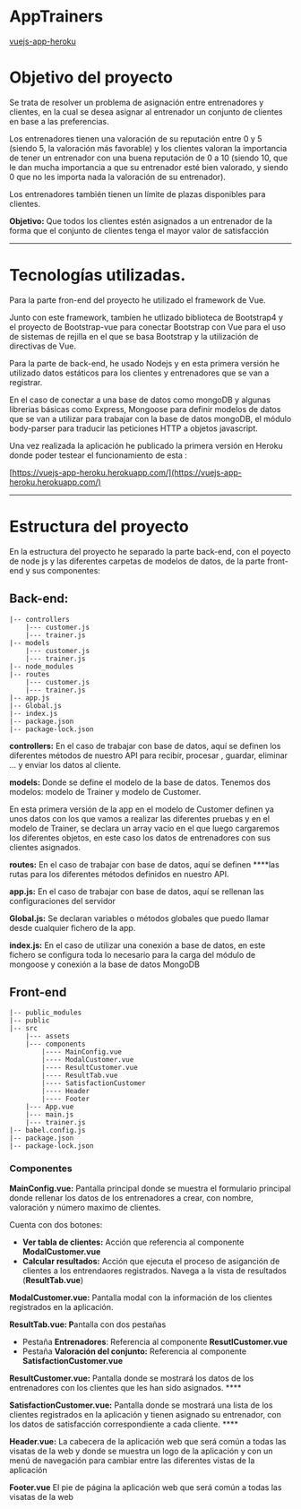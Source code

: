 # AppTrainers

[vuejs-app-heroku](https://vuejs-app-heroku.herokuapp.com/)

# Objetivo del proyecto

Se trata de resolver un problema de asignación entre entrenadores y clientes, en la cual se desea asignar al entrenador un conjunto de clientes en base a las preferencias.

Los entrenadores tienen una valoración de su reputación entre 0 y 5 (siendo 5, la valoración más favorable) y los clientes valoran la importancia de tener un entrenador con una buena reputación de 0 a 10 (siendo 10, que le dan mucha importancia a que su entrenador esté bien valorado, y siendo 0 que no les importa nada la valoración de su entrenador). 

Los entrenadores también tienen un límite de plazas disponibles para clientes. 

**Objetivo:** Que todos los clientes estén asignados a un entrenador de la forma que el
conjunto de clientes tenga el mayor valor de satisfacción

---

# Tecnologías utilizadas.

Para la parte fron-end del proyecto he utilizado el framework de Vue.

Junto con este framework, tambíen he utlizado biblioteca de Bootstrap4 y el proyecto de Bootstrap-vue para conectar Bootstrap con Vue para el uso de sistemas de rejilla en el que se basa Bootstrap y la utilización de directivas de Vue. 

Para la parte de back-end, he usado Nodejs y en esta primera versión he utilizado datos estáticos para los clientes y entrenadores que se van a registrar.

En el caso de conectar a una base de datos como mongoDB y algunas librerias básicas como  Express, Mongoose para definir modelos de datos que se van a utilizar para trabajar con la base de datos mongoDB, el módulo body-parser para traducir las peticiones HTTP a objetos javascript.

Una vez realizada la aplicación he publicado la primera  versión en Heroku donde poder testear el funcionamiento de esta :

[https://vuejs-app-heroku.herokuapp.com/](https://vuejs-app-heroku.herokuapp.com/)

---

# Estructura del proyecto

En la estructura del proyecto he separado la parte back-end, con el poyecto de node js y las diferentes carpetas de modelos de datos, de la parte front-end y sus componentes:

## Back-end:

```
|-- controllers
	|--- customer.js
	|--- trainer.js
|-- models
	|--- customer.js
	|--- trainer.js
|-- node_modules
|-- routes
	|--- customer.js
	|--- trainer.js
|-- app.js
|-- Global.js
|-- index.js
|-- package.json
|-- package-lock.json
```

**controllers:** En el caso de trabajar con base de datos, aquí se definen los diferentes métodos de nuestro API para recibir, procesar , guardar, eliminar ... y enviar los datos al cliente. 

**models:** Donde se define el modelo de la base de datos. Tenemos dos modelos: modelo de Trainer y modelo de Customer. 

En esta primera versión de la app en el modelo de Customer definen ya unos datos con los que vamos a realizar las diferentes pruebas y en el modelo de Trainer, se declara un array vacío en el que luego cargaremos los diferentes objetos, en este caso los datos de entrenadores con sus clientes asignados.

**routes:**  En el caso de trabajar con base de datos, aquí se definen ****las rutas para los diferentes métodos definidos en nuestro API.

**app.js:** En el caso de trabajar con base de datos, aquí se rellenan las configuraciones del servidor

**Global.js:** Se declaran variables o métodos globales que puedo llamar desde cualquier fichero de la app.

**index.js:**  En el caso de utilizar una conexión a base de datos, en este fichero se configura toda lo necesario para la carga del módulo de mongoose y conexión a la base de datos MongoDB 

## Front-end

```
|-- public_modules
|-- public
|-- src
	|--- assets
	|--- components
		|---- MainConfig.vue
		|---- ModalCustomer.vue
		|---- ResultCustomer.vue
		|---- ResultTab.vue
		|---- SatisfactionCustomer
		|---- Header
		|---- Footer
	|--- App.vue
	|--- main.js
	|--- trainer.js
|-- babel.config.js
|-- package.json
|-- package-lock.json
```

### Componentes

**MainConfig.vue:** Pantalla principal donde se muestra el formulario principal donde rellenar los datos de los entrenadores a  crear, con nombre, valoración y número maximo de clientes.

Cuenta con dos botones: 

- **Ver tabla de clientes:** Acción que referencia al componente **ModalCustomer.vue**
- **Calcular resultados:** Acción que ejecuta el proceso de asiganción de clientes a los entrendaores registrados. Navega a la vista de resultados (**ResultTab.vue**)

**ModalCustomer.vue:** Pantalla modal con la información de los clientes registrados en la aplicación.

**ResultTab.vue: P**antalla con dos pestañas

- Pestaña **Entrenadores**: Referencia al componente **ResutlCustomer.vue**
- Pestaña **Valoración del conjunto:** Referencia al componente **SatisfactionCustomer.vue**

**ResultCustomer.vue:** Pantalla donde se mostrará los datos de los entrenadores con los clientes que les han sido asignados. ****

**SatisfactionCustomer.vue:** Pantalla donde se mostrará una lista de los clientes registrados en la aplicación y tienen asignado su entrenador, con los datos de satisfacción correspondiente a cada cliente. ****

**Header.vue:** La cabecera de la aplicación web que será común a todas las visatas de la web y donde se muestra un logo de la  aplicación y con un menú de navegación para cambiar entre las diferentes vistas de la aplicación

**Footer.vue** El pie de página la aplicación web que será común a todas las visatas de la web